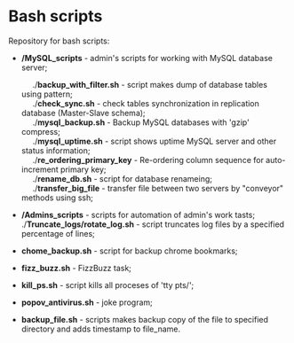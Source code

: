 # Bash scripts
Repository for bash scripts:
- **/MySQL_scripts** - admin's scripts for working with MySQL database server;

   &nbsp;&nbsp;&nbsp;&nbsp; ./**backup_with_filter.sh** - script makes dump of database tables using pattern;<br>
   &nbsp;&nbsp;&nbsp;&nbsp; ./**check_sync.sh** - check tables synchronization in replication database 
      (Master-Slave schema);<br>
   &nbsp;&nbsp;&nbsp;&nbsp; ./**mysql_backup.sh** - Backup MySQL databases with 'gzip' compress;<br>
   &nbsp;&nbsp;&nbsp;&nbsp; ./**mysql_uptime.sh** - script shows uptime MySQL server and other status 
      information;<br>
   &nbsp;&nbsp;&nbsp;&nbsp; ./**re_ordering_primary_key** - Re-ordering column sequence for auto-increment 
      primary key;<br>
   &nbsp;&nbsp;&nbsp;&nbsp; ./**rename_db.sh** - script for database renameing;<br>
   &nbsp;&nbsp;&nbsp;&nbsp; ./**transfer_big_file** - transfer file between two servers by "conveyor" methods 
      using ssh;<br>

- **/Admins_scripts** - scripts for automation of admin's work tasts;
   &nbsp;&nbsp;&nbsp;&nbsp; ./**Truncate_logs/rotate_log.sh** - script truncates log files by a specified percentage of lines;<br>




- **chome_backup.sh** - script for backup chrome bookmarks;
- **fizz_buzz.sh** - FizzBuzz task;
- **kill_ps.sh** - script kills all proceses of 'tty pts/';
- **popov_antivirus.sh** - joke program;
- **backup_file.sh** - scripts makes backup copy of the file to specified directory and adds timestamp to file_name.
